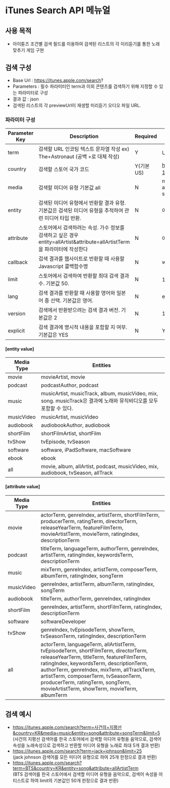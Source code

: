 # iTunes Search API 메뉴얼

## 사용 목적
- 아이튠즈 조건별 검색 필드를 이용하여 검색된 리스트의 각 미리듣기를 통한 노래 맞추기 게임 구현

## 검색 구성
- Base Url : https://itunes.apple.com/search?
- Parameters : 필수 파라미터인 term과 이외 콘텐츠를 검색하기 위해 지정할 수 있는 파라미터로 구성
- 결과 값 : json
- 검색된 리스트의 각 previewUrl이 재생할 미리듣기 오디오 파일 URL.  

### 파라미터 구성
|Parameter Key|Description|Required|Values|
|------|---|---|---|
|term|검색할 URL 인코팅 텍스트 문자열 작성  ex) The+Astronaut (공백 +로 대체 작성)|Y|URL로 인코딩된 텍스트 문자열|
|country|검색할 스토어 국가 코드|Y(기본 US)|http://en.wikipedia.org/wiki/ISO_3166-1_alpha-2 ISO 국가 코드 리스트 참고|
|media|검색할 미디어 유형 기본값 all|N|movie, podcast, music, musicVideo, audiobook, shortFilm, tvShow, software, ebook, all|
|entity|검색된 미디어 유형에서 반환할 결과 유형. 기본값은 검색된 미디어 유형을 추적하여 관련 미디어 타입 반환.|N|아래 entity value 테이블 참고|
|attribute|스토어에서 검색하려는 속성. 가수 정보를 검색하고 싶은 경우 entity=allArtist&attribute=allArtistTerm을 파라미터에 작성한다|N|아래 attribute value 테이블 참고|
|callback|검색 결과를 웹사이트로 반환할 때 사용할 Javascript 콜백함수명|N|wsSearchCB|
|limit|스토어에서 검색하여 반환할 최대 검색 결과 수. 기본값 50.|N|1~200개의 검색 수 가능|
|lang|검색 결과를 반환할 때 사용할 영어와 일본어 중 선택. 기본값은 영어.|N|en_us, ja_jp|
|version|검색에서 반환받으려는 검색 결과 버전. 기본값은 2|N|1, 2|
|explicit|검색 결과에 명시적 내용을 포함할 지 여부. 기본값은 YES|N|Yes, No|

#### [entity value]
|Media Type|Entities|
|------|---|
|movie|movieArtist, movie|
|podcast|podcastAuthor, podcast|
|music|musicArtist, musicTrack, album, musicVideo, mix, song. musicTrack은 결과에 노래와 뮤직비디오를 모두 포함할 수 있다.|
|musicVideo|musicArtist, musicVideo|
|audiobook|audiobookAuthor, audiobook|
|shortFilm|shortFilmArtist, shortFilm|
|tvShow|tvEpisode, tvSeason|
|software|software, iPadSoftware, macSoftware|
|ebook|	ebook|
|all|movie, album, allArtist, podcast, musicVideo, mix, audiobook, tvSeason, allTrack|

#### [attribute value]
|Media Type|Entities|
|------|---|
|movie|actorTerm, genreIndex, artistTerm, shortFilmTerm, producerTerm, ratingTerm, directorTerm, releaseYearTerm, featureFilmTerm, movieArtistTerm, movieTerm, ratingIndex, descriptionTerm|
|podcast|titleTerm, languageTerm, authorTerm, genreIndex, artistTerm, ratingIndex, keywordsTerm, descriptionTerm|
|music|mixTerm, genreIndex, artistTerm, composerTerm, albumTerm, ratingIndex, songTerm|
|musicVideo|genreIndex, artistTerm, albumTerm, ratingIndex, songTerm|
|audiobook|titleTerm, authorTerm, genreIndex, ratingIndex|
|shortFilm|genreIndex, artistTerm, shortFilmTerm, ratingIndex, descriptionTerm|
|software|softwareDeveloper|
|tvShow|genreIndex, tvEpisodeTerm, showTerm, tvSeasonTerm, ratingIndex, descriptionTerm|
|all|actorTerm, languageTerm, allArtistTerm, tvEpisodeTerm, shortFilmTerm, directorTerm, releaseYearTerm, titleTerm, featureFilmTerm, ratingIndex, keywordsTerm, descriptionTerm, authorTerm, genreIndex, mixTerm, allTrackTerm, artistTerm, composerTerm, tvSeasonTerm, producerTerm, ratingTerm, songTerm, movieArtistTerm, showTerm, movieTerm, albumTerm|

## 검색 예시
- https://itunes.apple.com/search?term=사건의+지평선&country=KR&media=music&entity=song&attribute=songTerm&limit=5 <br>
(사건의 지평선 검색어를 한국 스토어에서 검색할 미디어 유형을 음악으로, 검색어 속성을 노래속성으로 검색하고 반환할 미디어 유형을 노래로 최대 5개 결과 반환)
- https://itunes.apple.com/search?term=jack+johnson&limit=25 <br> 
(jack johnson 검색어를 모든 미디어 유형으로 하여 25개 한정으로 결과 반환)
- https://itunes.apple.com/search?term=BTS&country=KR&entity=song&attribute=allArtistTerm <br> 
(BTS 검색어를 한국 스토어에서 검색할 미디어 유형을 음악으로, 검색어 속성을 아티스트로 하여 limit의 기본값인 50개 한정으로 결과 반환)
